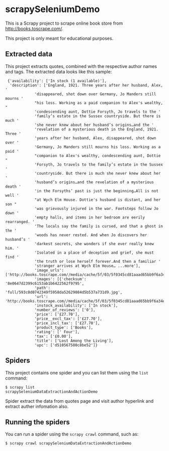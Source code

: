 # scrapySeleniumDemo

This is a Scrapy project to scrape online book store from http://books.toscrape.com/.

This project is only meant for educational purposes.


## Extracted data

This project extracts quotes, combined with the respective author names and tags.
The extracted data looks like this sample:

     {'availability': ['In stock (1 available)'],
      'description': ['England, 1921. Three years after her husband, Alex, '
                 'disappeared, shot down over Germany, Jo Manders still mourns '
                 "his loss. Working as a paid companion to Alex's wealthy, "
                 'condescending aunt, Dottie Forsyth, Jo travels to the '
                 'family’s estate in the Sussex countryside. But there is much '
                 'she never knew about her husband’s origins…and the '
                 'revelation of a mysterious death in the England, 1921. Three '
                 'years after her husband, Alex, disappeared, shot down over '
                 'Germany, Jo Manders still mourns his loss. Working as a paid '
                 "companion to Alex's wealthy, condescending aunt, Dottie "
                 'Forsyth, Jo travels to the family’s estate in the Sussex '
                 'countryside. But there is much she never knew about her '
                 'husband’s origins…and the revelation of a mysterious death '
                 'in the Forsyths’ past is just the beginning…All is not well '
                 "at Wych Elm House. Dottie's husband is distant, and her son "
                 'was grievously injured in the war. Footsteps follow Jo down '
                 'empty halls, and items in her bedroom are eerily rearranged. '
                 'The locals say the family is cursed, and that a ghost in the '
                 'woods has never rested. And when Jo discovers her husband’s '
                 'darkest secrets, she wonders if she ever really knew him. '
                 'Isolated in a place of deception and grief, she must find '
                 'the truth or lose herself forever.And then a familiar '
                 'stranger arrives at Wych Elm House… ...more'],
                 'image_urls': ['http://books.toscrape.com//media/cache/5f/03/5f0345cd81aaad65bb9f6a34ec0f6b9b.jpg'],
                 'images': [{'checksum': '8e0647d2399c6153ab1b6422562f9795',
                 'path': 'full/593c0d0742349f5958da52629084d5b537a731d9.jpg',
                 'url': 'http://books.toscrape.com//media/cache/5f/03/5f0345cd81aaad65bb9f6a34ec0f6b9b.jpg'}],
                 'instock_availability': ['In stock'],
                 'number_of_reviews': ['0'],
                 'price': ['£27.70'],
                 'price__excl_tax': ['£27.70'],
                 'price_incl_tax': ['£27.70'],
                 'product_type': ['Books'],
                 'rating': [' Four'],
                 'tax': ['£0.00'],
                 'title': ['Lost Among the Living'],
                 'upc': ['d510567580c8be52']}


## Spiders

This project contains one spider and you can list them using the `list`
command:

    $ scrapy list
    scrapySeleniumDataExtractionAndActionDemo

Spider extract the data from quotes page and visit author hyperlink and extract auther infomation also.




## Running the spiders

You can run a spider using the `scrapy crawl` command, such as:

    $ scrapy crawl scrapySeleniumDataExtractionAndActionDemo


